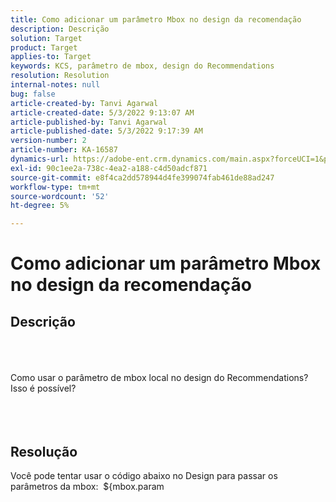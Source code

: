 ```yaml
---
title: Como adicionar um parâmetro Mbox no design da recomendação
description: Descrição
solution: Target
product: Target
applies-to: Target
keywords: KCS, parâmetro de mbox, design do Recommendations
resolution: Resolution
internal-notes: null
bug: false
article-created-by: Tanvi Agarwal
article-created-date: 5/3/2022 9:13:07 AM
article-published-by: Tanvi Agarwal
article-published-date: 5/3/2022 9:17:39 AM
version-number: 2
article-number: KA-16587
dynamics-url: https://adobe-ent.crm.dynamics.com/main.aspx?forceUCI=1&pagetype=entityrecord&etn=knowledgearticle&id=c1d4563a-c1ca-ec11-a7b5-6045bd00dca1
exl-id: 90c1ee2a-738c-4ea2-a188-c4d50adcf871
source-git-commit: e8f4ca2dd578944d4fe399074fab461de88ad247
workflow-type: tm+mt
source-wordcount: '52'
ht-degree: 5%

---
```


# Como adicionar um parâmetro Mbox no design da recomendação

## Descrição

<br><br><br>Como usar o parâmetro de mbox local no design do Recommendations? Isso é possível? 
<br> <br><br><br>

## Resolução


Você pode tentar usar o código abaixo no Design para passar os parâmetros da mbox:  \${mbox.param
